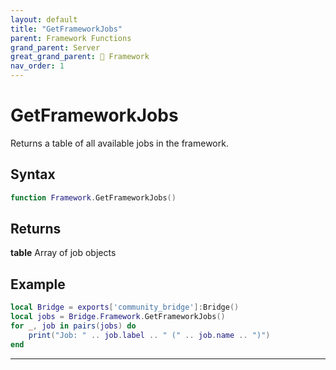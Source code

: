 ```yaml
---
layout: default
title: "GetFrameworkJobs"
parent: Framework Functions
grand_parent: Server
great_grand_parent: 🧩 Framework
nav_order: 1
---
```


# GetFrameworkJobs
Returns a table of all available jobs in the framework.

## Syntax

```lua
function Framework.GetFrameworkJobs()
```

## Returns

**table**
Array of job objects

## Example

```lua
local Bridge = exports['community_bridge']:Bridge()
local jobs = Bridge.Framework.GetFrameworkJobs()
for _, job in pairs(jobs) do
    print("Job: " .. job.label .. " (" .. job.name .. ")")
end
```

---